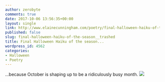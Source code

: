 ```yaml
---
author: zerobyte
comments: true
date: 2017-10-06 13:56:35+00:00
layout: single
link: http://www.elainecunningham.com/poetry/final-halloween-haiku-of-the-season__trashed/
published: false
slug: final-halloween-haiku-of-the-season__trashed
title: Final Halloween Haiku of the season...
wordpress_id: 4562
categories:
- Halloween
- Poetry
---
```


...because October is shaping up to be a ridiculously busy month.
[![](http://www.elainecunningham.com/wp-content/uploads/2017/10/Halloween-Haiku-1024x683.jpeg)](http://www.elainecunningham.com/wp-content/uploads/2017/10/Halloween-Haiku.jpeg)
